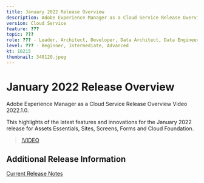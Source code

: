 ```yaml
---
title: January 2022 Release Overview
description: Adobe Experience Manager as a Cloud Service Release Overview Video 2022.1.0.
version: Cloud Service
feature: ???
topic: ???
role: ??? - Leader, Architect, Developer, Data Architect, Data Engineer, Admin, User
level: ??? - Beginner, Intermediate, Advanced
kt: 10215
thumbnail: 340120.jpeg
---
```


# January 2022 Release Overview

Adobe Experience Manager as a Cloud Service Release Overview Video 2022.1.0.

This highlights of the latest features and innovations for the January 2022 release for Assets Essentials, Sites, Screens, Forms and Cloud Foundation.

>[!VIDEO](https://video.tv.adobe.com/v/340120/?quality=12&learn=on)

## Additional Release Information
[Current Release Notes](https://experienceleague.adobe.com/docs/experience-manager-cloud-service/content/release-notes/home.html)

